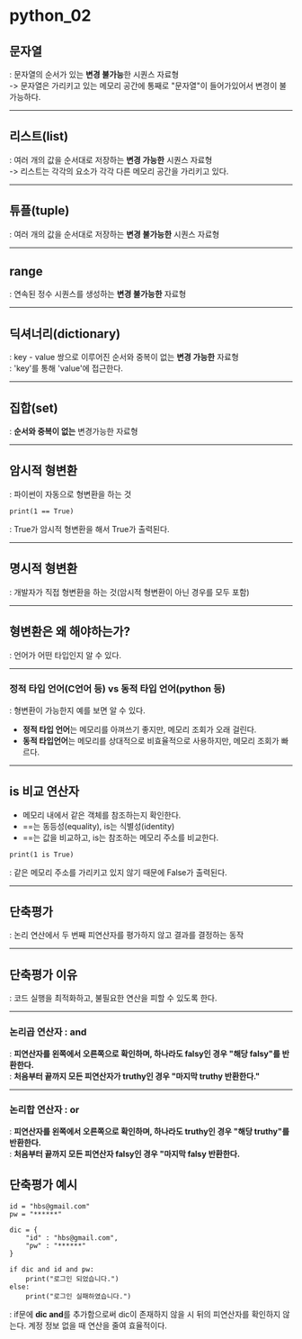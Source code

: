 # python_02

## 문자열
: 문자열의 순서가 있는 **변경 불가능**한 시퀀스 자료형  
-> 문자열은 가리키고 있는 메모리 공간에 통째로 "문자열"이 들어가있어서 변경이 불가능하다.

---

## 리스트(list)
: 여러 개의 값을 순서대로 저장하는 **변경 가능한** 시퀀스 자료형  
-> 리스트는 각각의 요소가 각각 다른 메모리 공간을 가리키고 있다.

---

## 튜플(tuple)
: 여러 개의 값을 순서대로 저장하는 **변경 불가능한** 시퀀스 자료형

---

## range
: 연속된 정수 시퀀스를 생성하는 **변경 불가능한** 자료형

---

## 딕셔너리(dictionary)
: key - value 쌍으로 이루어진 순서와 중복이 없는 **변경 가능한** 자료형  
: 'key'를 통해 'value'에 접근한다.

---

## 집합(set)
: **순서와 중복이 없는** 변경가능한 자료형

---
## 암시적 형변환
: 파이썬이 자동으로 형변환을 하는 것

```
print(1 == True)
```
: True가 암시적 형변환을 해서 True가 출력된다.

---

## 명시적 형변환
: 개발자가 직접 형변환을 하는 것(암시적 형변환이 아닌 경우를 모두 포함)

---
## 형변환은 왜 해야하는가?
: 언어가 어떤 타입인지 알 수 있다.

---
### 정적 타입 언어(C언어 등) vs 동적 타입 언어(python 등)
: 형변환이 가능한지 예를 보면 알 수 있다.  
* **정적 타입 언어**는 메모리를 아껴쓰기 좋지만, 메모리 조회가 오래 걸린다.  
* **동적 타입언어**는 메모리를 상대적으로 비효율적으로 사용하지만, 메모리 조회가 빠르다.

---
## is 비교 연산자
* 메모리 내에서 같은 객체를 참조하는지 확인한다.
* ==는 동등성(equality), is는 식별성(identity)
* ==는 값을 비교하고, is는 참조하는 메모리 주소를 비교한다.

```
print(1 is True)
```
: 같은 메모리 주소를 가리키고 있지 않기 때문에 False가 출력된다.

---
## 단축평가
: 논리 연산에서 두 번째 피연산자를 평가하지 않고 결과를 결정하는 동작

---

## 단축평가 이유
: 코드 실행을 최적화하고, 불필요한 연산을 피할 수 있도록 한다.

---

### 논리곱 연산자 : and
: **피연산자를 왼쪽에서 오른쪽으로 확인하며, 하나라도 falsy인 경우 "해당 falsy"를 반환한다.**  
: **처음부터 끝까지 모든 피연산자가 truthy인 경우 "마지막 truthy 반환한다."**

---

### 논리합 연산자 : or
: **피연산자를 왼쪽에서 오른쪽으로 확인하며, 하나라도 truthy인 경우 "해당 truthy"를 반환한다.**  
: **처음부터 끝까지 모든 피연산자 falsy인 경우 "마지막 falsy 반환한다.**

## 단축평가 예시
```
id = "hbs@gmail.com"
pw = "******"

dic = {
    "id" : "hbs@gmail.com",
    "pw" : "******"
}

if dic and id and pw:
    print("로그인 되었습니다.")
else:
    print("로그인 실패하였습니다.")
```
: if문에 **dic and**를 추가함으로써 dic이 존재하지 않을 시 뒤의 피연산자를 확인하지 않는다. 계정 정보 없을 때 연산을 줄여 효율적이다.